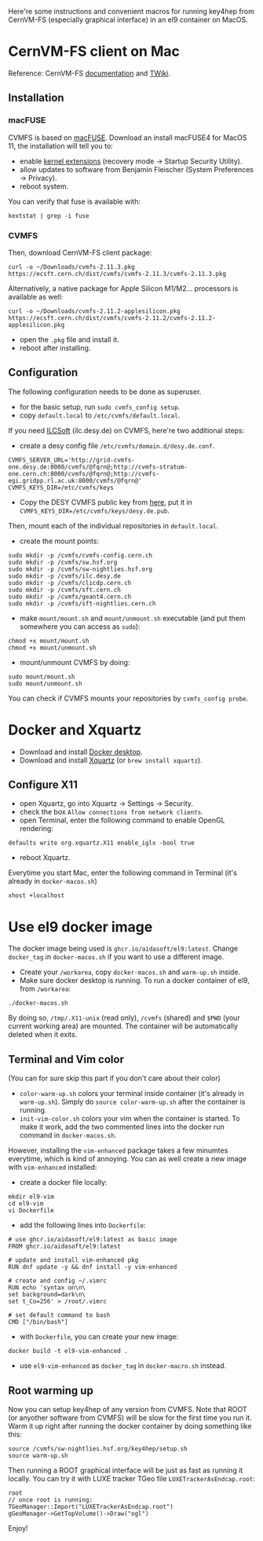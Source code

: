 Here're some instructions and convenient macros for running key4hep from CernVM-FS (especially graphical interface) in an el9 container on MacOS.

# CernVM-FS client on Mac

Reference: CernVM-FS [documentation](https://cvmfs.readthedocs.io/en/stable/cpt-quickstart.html) and [TWiki](https://twiki.cern.ch/twiki/bin/view/AtlasComputing/Cvmfs21).

## Installation
### macFUSE
CVMFS is based on [macFUSE](https://osxfuse.github.io/). Download an install macFUSE4 for MacOS 11, the installation will tell you to:
* enable [kernel extensions](https://support.apple.com/guide/mac-help/change-security-settings-startup-disk-a-mac-mchl768f7291/mac) (recovery mode -> Startup Security Utility).
* allow updates to software from Benjamin Fleischer (System Preferences -> Privacy).
* reboot system.

You can verify that fuse is available with:
```
kextstat | grep -i fuse
```
### CVMFS
Then, download CernVM-FS client package:
```
curl -o ~/Downloads/cvmfs-2.11.3.pkg https://ecsft.cern.ch/dist/cvmfs/cvmfs-2.11.3/cvmfs-2.11.3.pkg
```
Alternatively, a native package for Apple Silicon M1/M2... processors is available as well:
```
curl -o ~/Downloads/cvmfs-2.11.2-applesilicon.pkg https://ecsft.cern.ch/dist/cvmfs/cvmfs-2.11.2/cvmfs-2.11.2-applesilicon.pkg
```
* open the `.pkg` file and install it.
* reboot after installing.
  
## Configuration
The following configuration needs to be done as superuser.
* for the basic setup, run `sudo cvmfs_config setup`.
* copy `default.local` to `/etc/cvmfs/default.local`.

If you need [ILCSoft](https://twiki.cern.ch/twiki/bin/view/CLIC/CLICCvmfs) (ilc.desy.de) on CVMFS, here're two additional steps:
*  create a desy config file `/etc/cvmfs/domain.d/desy.de.conf`.
```
CVMFS_SERVER_URL='http://grid-cvmfs-one.desy.de:8000/cvmfs/@fqrn@;http://cvmfs-stratum-one.cern.ch:8000/cvmfs/@fqrn@;http://cvmfs-egi.gridpp.rl.ac.uk:8000/cvmfs/@fqrn@'
CVMFS_KEYS_DIR=/etc/cvmfs/keys
```
* Copy the DESY CVMFS public key from [here](https://confluence.desy.de/display/grid/DESY-CVMFS-Repositories_174022946.html), put it in `CVMFS_KEYS_DIR=/etc/cvmfs/keys/desy.de.pub`.

Then, mount each of the individual repositories in `default.local`.

* create the mount points:
```
sudo mkdir -p /cvmfs/cvmfs-config.cern.ch
sudo mkdir -p /cvmfs/sw.hsf.org
sudo mkdir -p /cvmfs/sw-nightlies.hsf.org
sudo mkdir -p /cvmfs/ilc.desy.de
sudo mkdir -p /cvmfs/clicdp.cern.ch
sudo mkdir -p /cvmfs/sft.cern.ch
sudo mkdir -p /cvmfs/geant4.cern.ch
sudo mkdir -p /cvmfs/sft-nightlies.cern.ch
```
* make `mount/mount.sh` and `mount/unmount.sh` executable (and put them somewhere you can access as `sudo`):
```
chmod +x mount/mount.sh
chmod +x mount/unmount.sh
```
* mount/unmount CVMFS by doing:
```
sudo mount/mount.sh
sudo mount/unmount.sh
```
You can check if CVMFS mounts your repositories by `cvmfs_config probe`.

# Docker and Xquartz
* Download and install [Docker desktop](https://www.docker.com/products/docker-desktop).
* Download and install [Xquartz](https://www.xquartz.org) (or `brew install xquartz`).

## Configure X11
* open Xquartz, go into Xquartz -> Settings -> Security.
* check the box `Allow connections from network clients`.
* open Terminal, enter the following command to enable OpenGL rendering:
```
defaults write org.xquartz.X11 enable_iglx -bool true
```
* reboot Xquartz.

Everytime you start Mac, enter the following command in Terminal (it's already in `docker-macos.sh`)
```
xhost +localhost
```

# Use el9 docker image
The docker image being used is `ghcr.io/aidasoft/el9:latest`. Change `docker_tag` in `docker-macos.sh` if you want to use a different image.
* Create your `/workarea`, copy `docker-macos.sh` and `warm-up.sh` inside.
* Make sure docker desktop is running. To run a docker container of el9, from `/workarea`:
```
./docker-macos.sh
```
By doing so, `/tmp/.X11-unix` (read only), `/cvmfs` (shared) and `$PWD` (your current working area) are mounted. The container will be automatically deleted when it exits.

## Terminal and Vim color
(You can for sure skip this part if you don't care about their color)

* `color-warm-up.sh` colors your terminal inside container (it's already in `warm-up.sh`). Simply do `source color-warm-up.sh` after the container is running.
* `init-vim-color.sh` colors your vim when the container is started. To make it work, add the two commented lines into the docker run command in `docker-macos.sh`.

However, installing the `vim-enhanced` package takes a few minumtes everytime, which is kind of annoying. You can as well create a new image with `vim-enhanced` installed:
* create a docker file locally:
```
mkdir el9-vim
cd el9-vim
vi Dockerfile
```
* add the following lines into `Dockerfile`:
```
# use ghcr.io/aidasoft/el9:latest as basic image
FROM ghcr.io/aidasoft/el9:latest

# update and install vim-enhanced pkg
RUN dnf update -y && dnf install -y vim-enhanced

# create and config ~/.vimrc
RUN echo 'syntax on\n\
set background=dark\n\
set t_Co=256' > /root/.vimrc

# set default command to bash
CMD ["/bin/bash"]
```
* with `Dockerfile`, you can create your new image:
```
docker build -t el9-vim-enhanced .

```
* use `el9-vim-enhanced` as `docker_tag` in `docker-macro.sh` instead.

## Root warming up
Now you can setup key4hep of any version from CVMFS. Note that ROOT (or anyother software from CVMFS) will be slow for the first time you run it. Warm it up right after running the docker container by doing something like this:
```
source /cvmfs/sw-nightlies.hsf.org/key4hep/setup.sh
source warm-up.sh
```
Then running a ROOT graphical interface will be just as fast as running it locally. You can try it with LUXE tracker TGeo file `LUXETrackerAsEndcap.root`:
```
root
// once root is running:
TGeoManager::Import("LUXETrackerAsEndcap.root")
gGeoManager->GetTopVolume()->Draw("ogl")
```

Enjoy!
